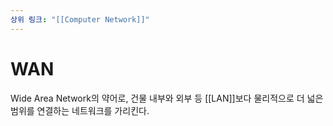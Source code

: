 ```yaml
---
상위 링크: "[[Computer Network]]"
---
```

# WAN
Wide Area Network의 약어로, 건물 내부와 외부 등 [[LAN]]보다 물리적으로 더 넓은 범위를 연결하는 네트워크를 가리킨다.

